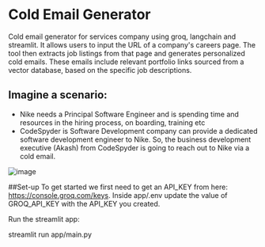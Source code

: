 # Cold Email Generator

Cold email generator for services company using groq, langchain and streamlit. It allows users to input the URL of a company's careers page. The tool then extracts job listings from that page and generates personalized cold emails. These emails include relevant portfolio links sourced from a vector database, based on the specific job descriptions.

## Imagine a scenario:

- Nike needs a Principal Software Engineer and is spending time and resources in the hiring process, on boarding, training etc
- CodeSpyder is Software Development company can provide a dedicated software development engineer to Nike. So, the business development executive (Akash) from CodeSpyder is going to reach out to Nike via a cold email.

![image](https://github.com/user-attachments/assets/4737c2f0-9731-44fd-a0e8-7ba8aa139827)


##Set-up
To get started we first need to get an API_KEY from here: https://console.groq.com/keys. Inside app/.env update the value of GROQ_API_KEY with the API_KEY you created.

Run the streamlit app:

streamlit run app/main.py

